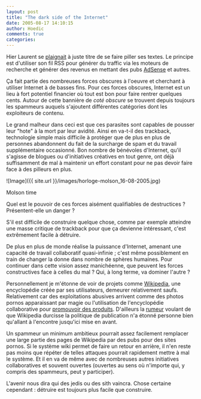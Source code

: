 ```yaml
---
layout: post
title: "The dark side of the Internet"
date: 2005-08-17 14:10:15
author: Hoedic
comments: true
categories: 
---
```



Hier Laurent se [plaignait](http://embruns.net/logbook/2005/08/16.html#002746) à juste titre de se faire piller ses textes. Le principe est d'utiliser son fil RSS pour générer du traffic via les moteurs de recherche et générer des revenus en mettant des pubs [AdSense](https://www.google.com/adsense/) et autres.

Ça fait partie des nombreuses forces obscures à l'oeuvre et cherchant à utiliser Internet à de basses fins. Pour ces forces obscures, Internet est un lieu à fort potentiel financier où tout est bon pour faire rentrer quelques cents. Autour de cette bannière de *coté obscure* se trouvent depuis toujours les spammeurs auquels s'ajoutent différentes catégories dont les exploiteurs de contenu.

Le grand malheur dans ceci est que ces parasites sont capables de pousser leur "hote" à la mort par leur avidité. Ainsi en va-t-il des trackback, technologie simple mais difficile à protéger que de plus en plus de personnes abandonnent du fait de la surcharge de spam et du travail supplémentaire occasionné. Bon nombre de bénévoles d'Internet, qu'il s'agisse de blogues ou d'initiatives créatives en tout genre, ont déjà suffisamment de mal à maintenir un effort constant pour ne pas devoir faire face à des pilleurs en plus.

![Image]({{ site.url }}/images/horloge-molson_16-08-2005.jpg)
<div class="photoattrib">Molson time</div>



Quel est le pouvoir de ces forces aisément qualifiables de destructices ? Présentent-elle un danger ?

S'il est difficile de construire quelque chose, comme par exemple atteindre une masse critique de trackback pour que ça devienne intéressant, c'est extrêmement facile à détruire.

De plus en plus de monde réalise la puissance d'Internet, amenant une capacité de travail collaboratif quasi-infinie ; c'est même possiblement en train de changer la donne dans nombre de sphères humaines. Pour continuer dans cette vision assez manichéenne, que peuvent les forces constructives face à celles du mal ? Qui, à long terme, va dominer l'autre ?

Personnellement je m'étonne de voir de projets comme [Wikipedia](http://www.wikipedia.org/), une encyclopédie créée par ses utilisateurs, demeurer relativement saufs. Relativement car des exploitations abusives arrivent comme des photos pornos apparaissant par magie ou l'utilisation de l'encyclopédie collaborative pour [promouvoir des produits](http://www.boingboing.net/2005/08/13/bbc_punks_wikipedia_.html). D'ailleurs la [rumeur](http://carnets.opossum.ca/mario/archives/2005/08/wikipedia_sous.html) voulant de que Wikipedia durcisse la politique de publication n'a étonné personne bien qu'allant à l'encontre jusqu'ici mise en avant.

Un spammeur un minimum ambitieux pourrait assez facilement remplacer une large partie des pages de Wikipedia par des pubs pour des sites pornos. Si le système wiki permet de faire un retour en arrière, il n'en reste pas moins que répéter de telles attaques pourrait rapidement mettre à mal le système. Et il en va de même avec de nombreuses autres initiatives collaboratives et souvent ouvertes (ouvertes au sens où n'importe qui, y compris des spammeurs, peut y participer).

L'avenir nous dira qui des jedis ou des sith vaincra. Chose certaine cependant : détruire est toujours plus facile que construire.